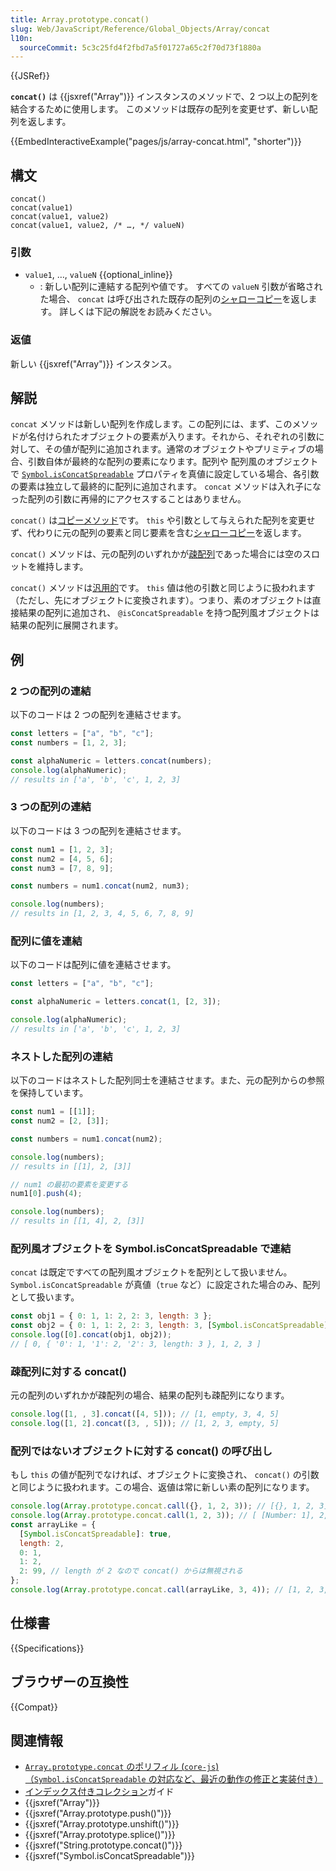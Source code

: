 ```yaml
---
title: Array.prototype.concat()
slug: Web/JavaScript/Reference/Global_Objects/Array/concat
l10n:
  sourceCommit: 5c3c25fd4f2fbd7a5f01727a65c2f70d73f1880a
---
```


{{JSRef}}

**`concat()`** は {{jsxref("Array")}} インスタンスのメソッドで、2 つ以上の配列を結合するために使用します。
このメソッドは既存の配列を変更せず、新しい配列を返します。

{{EmbedInteractiveExample("pages/js/array-concat.html", "shorter")}}

## 構文

```js-nolint
concat()
concat(value1)
concat(value1, value2)
concat(value1, value2, /* …, */ valueN)
```

### 引数

- `value1`, …, `valueN` {{optional_inline}}
  - : 新しい配列に連結する配列や値です。
    すべての `valueN` 引数が省略された場合、 `concat` は呼び出された既存の配列の[シャローコピー](/ja/docs/Glossary/Shallow_copy)を返します。
    詳しくは下記の解説をお読みください。

### 返値

新しい {{jsxref("Array")}} インスタンス。

## 解説

`concat` メソッドは新しい配列を作成します。この配列には、まず、このメソッドが名付けられたオブジェクトの要素が入ります。それから、それぞれの引数に対して、その値が配列に追加されます。通常のオブジェクトやプリミティブの場合、引数自体が最終的な配列の要素になります。配列や 配列風のオブジェクトで [`Symbol.isConcatSpreadable`](/ja/docs/Web/JavaScript/Reference/Global_Objects/Symbol/isConcatSpreadable) プロパティを真値に設定している場合、各引数の要素は独立して最終的に配列に追加されます。 `concat` メソッドは入れ子になった配列の引数に再帰的にアクセスすることはありません。

`concat()` は[コピーメソッド](/ja/docs/Web/JavaScript/Reference/Global_Objects/Array#copying_methods_and_mutating_methods)です。 `this` や引数として与えられた配列を変更せず、代わりに元の配列の要素と同じ要素を含む[シャローコピー](/ja/docs/Glossary/Shallow_copy)を返します。

`concat()` メソッドは、元の配列のいずれかが[疎配列](/ja/docs/Web/JavaScript/Guide/Indexed_collections#疎配列)であった場合には空のスロットを維持します。

`concat()` メソッドは[汎用的](/ja/docs/Web/JavaScript/Reference/Global_Objects/Array#汎用的な配列メソッド)です。 `this` 値は他の引数と同じように扱われます（ただし、先にオブジェクトに変換されます）。つまり、素のオブジェクトは直接結果の配列に追加され、 `@isConcatSpreadable` を持つ配列風オブジェクトは結果の配列に展開されます。

## 例

### 2 つの配列の連結

以下のコードは 2 つの配列を連結させます。

```js
const letters = ["a", "b", "c"];
const numbers = [1, 2, 3];

const alphaNumeric = letters.concat(numbers);
console.log(alphaNumeric);
// results in ['a', 'b', 'c', 1, 2, 3]
```

### 3 つの配列の連結

以下のコードは 3 つの配列を連結させます。

```js
const num1 = [1, 2, 3];
const num2 = [4, 5, 6];
const num3 = [7, 8, 9];

const numbers = num1.concat(num2, num3);

console.log(numbers);
// results in [1, 2, 3, 4, 5, 6, 7, 8, 9]
```

### 配列に値を連結

以下のコードは配列に値を連結させます。

```js
const letters = ["a", "b", "c"];

const alphaNumeric = letters.concat(1, [2, 3]);

console.log(alphaNumeric);
// results in ['a', 'b', 'c', 1, 2, 3]
```

### ネストした配列の連結

以下のコードはネストした配列同士を連結させます。また、元の配列からの参照を保持しています。

```js
const num1 = [[1]];
const num2 = [2, [3]];

const numbers = num1.concat(num2);

console.log(numbers);
// results in [[1], 2, [3]]

// num1 の最初の要素を変更する
num1[0].push(4);

console.log(numbers);
// results in [[1, 4], 2, [3]]
```

### 配列風オブジェクトを Symbol.isConcatSpreadable で連結

`concat` は既定ですべての配列風オブジェクトを配列として扱いません。 `Symbol.isConcatSpreadable` が真値（`true` など）に設定された場合のみ、配列として扱います。

```js
const obj1 = { 0: 1, 1: 2, 2: 3, length: 3 };
const obj2 = { 0: 1, 1: 2, 2: 3, length: 3, [Symbol.isConcatSpreadable]: true };
console.log([0].concat(obj1, obj2));
// [ 0, { '0': 1, '1': 2, '2': 3, length: 3 }, 1, 2, 3 ]
```

### 疎配列に対する concat()

元の配列のいずれかが疎配列の場合、結果の配列も疎配列になります。

```js
console.log([1, , 3].concat([4, 5])); // [1, empty, 3, 4, 5]
console.log([1, 2].concat([3, , 5])); // [1, 2, 3, empty, 5]
```

### 配列ではないオブジェクトに対する concat() の呼び出し

もし `this` の値が配列でなければ、オブジェクトに変換され、 `concat()` の引数と同じように扱われます。この場合、返値は常に新しい素の配列になります。

```js
console.log(Array.prototype.concat.call({}, 1, 2, 3)); // [{}, 1, 2, 3]
console.log(Array.prototype.concat.call(1, 2, 3)); // [ [Number: 1], 2, 3 ]
const arrayLike = {
  [Symbol.isConcatSpreadable]: true,
  length: 2,
  0: 1,
  1: 2,
  2: 99, // length が 2 なので concat() からは無視される
};
console.log(Array.prototype.concat.call(arrayLike, 3, 4)); // [1, 2, 3, 4]
```

## 仕様書

{{Specifications}}

## ブラウザーの互換性

{{Compat}}

## 関連情報

- [`Array.prototype.concat` のポリフィル (`core-js`)（`Symbol.isConcatSpreadable` の対応など、最近の動作の修正と実装付き）](https://github.com/zloirock/core-js#ecmascript-array)
- [インデックス付きコレクション](/ja/docs/Web/JavaScript/Guide/Indexed_collections)ガイド
- {{jsxref("Array")}}
- {{jsxref("Array.prototype.push()")}}
- {{jsxref("Array.prototype.unshift()")}}
- {{jsxref("Array.prototype.splice()")}}
- {{jsxref("String.prototype.concat()")}}
- {{jsxref("Symbol.isConcatSpreadable")}}
